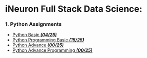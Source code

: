 # iNeuron Full Stack Data Science:

### 1. Python Assignments
- [Python Basic ***(04/25)***](https://github.com/Soumyadip07/iNeuron-FSDS/tree/main/Python%20Basic%20Assignment)
- [Python Programming Basic ***(15/25)***](https://github.com/Soumyadip07/iNeuron-FSDS/tree/main/Python%20programming%20Basic%20Assignment)
- [Python Advance ***(00/25)***]()
- [Python Advance Programming ***(00/25)***]()

